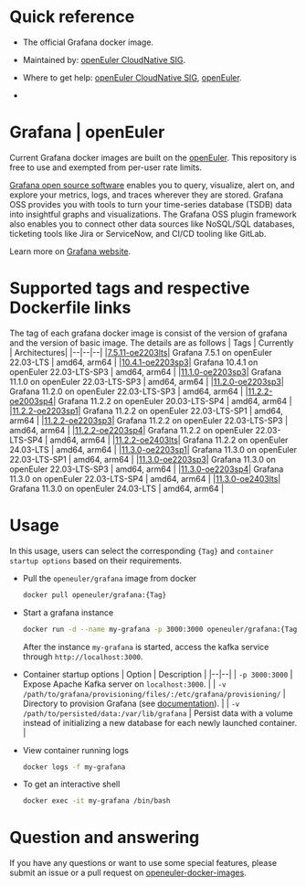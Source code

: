 # Quick reference

- The official Grafana docker image.

- Maintained by: [openEuler CloudNative SIG](https://gitee.com/openeuler/cloudnative).

- Where to get help: [openEuler CloudNative SIG](https://gitee.com/openeuler/cloudnative), [openEuler](https://gitee.com/openeuler/community).
- 
# Grafana | openEuler
Current Grafana docker images are built on the [openEuler](https://repo.openeuler.org/). This repository is free to use and exempted from per-user rate limits.

[Grafana open source software](https://grafana.com/oss/) enables you to query, visualize, alert on, and explore your metrics, logs, and traces wherever they are stored. Grafana OSS provides you with tools to turn your time-series database (TSDB) data into insightful graphs and visualizations. The Grafana OSS plugin framework also enables you to connect other data sources like NoSQL/SQL databases, ticketing tools like Jira or ServiceNow, and CI/CD tooling like GitLab.

Learn more on [Grafana website](https://grafana.com/docs/grafana/latest/introduction/).

# Supported tags and respective Dockerfile links
The tag of each grafana docker image is consist of the version of grafana and the version of basic image. The details are as follows
| Tags | Currently |  Architectures|
|--|--|--|
|[7.5.11-oe2203lts](https://gitee.com/openeuler/openeuler-docker-images/blob/master/Cloud/grafana/7.5.1/22.03-lts/Dockerfile)| Grafana 7.5.1 on openEuler 22.03-LTS | amd64, arm64 |
|[10.4.1-oe2203sp3](https://gitee.com/openeuler/openeuler-docker-images/blob/master/Cloud/grafana/10.4.1/22.03-lts-sp3/Dockerfile)| Grafana 10.4.1 on openEuler 22.03-LTS-SP3 | amd64, arm64 |
|[11.1.0-oe2203sp3](https://gitee.com/openeuler/openeuler-docker-images/blob/master/Cloud/grafana/11.1.0/22.03-lts-sp3/Dockerfile)| Grafana 11.1.0 on openEuler 22.03-LTS-SP3 | amd64, arm64 |
|[11.2.0-oe2203sp3](https://gitee.com/openeuler/openeuler-docker-images/blob/master/Cloud/grafana/11.2.0/22.03-lts-sp3/Dockerfile)| Grafana 11.2.0 on openEuler 22.03-LTS-SP3 | amd64, arm64 |
|[11.2.2-oe2003sp4](https://gitee.com/openeuler/openeuler-docker-images/blob/master/Cloud/grafana/11.2.2/20.03-lts-sp4/Dockerfile)| Grafana 11.2.2 on openEuler 20.03-LTS-SP4 | amd64, arm64 |
|[11.2.2-oe2203sp1](https://gitee.com/openeuler/openeuler-docker-images/blob/master/Cloud/grafana/11.2.2/22.03-lts-sp1/Dockerfile)| Grafana 11.2.2 on openEuler 22.03-LTS-SP1 | amd64, arm64 |
|[11.2.2-oe2203sp3](https://gitee.com/openeuler/openeuler-docker-images/blob/master/Cloud/grafana/11.2.2/22.03-lts-sp3/Dockerfile)| Grafana 11.2.2 on openEuler 22.03-LTS-SP3 | amd64, arm64 |
|[11.2.2-oe2203sp4](https://gitee.com/openeuler/openeuler-docker-images/blob/master/Cloud/grafana/11.2.2/22.03-lts-sp4/Dockerfile)| Grafana 11.2.2 on openEuler 22.03-LTS-SP4 | amd64, arm64 |
|[11.2.2-oe2403lts](https://gitee.com/openeuler/openeuler-docker-images/blob/master/Cloud/grafana/11.2.2/24.03-lts/Dockerfile)| Grafana 11.2.2 on openEuler 24.03-LTS | amd64, arm64 |
|[11.3.0-oe2203sp1](https://gitee.com/openeuler/openeuler-docker-images/blob/master/Cloud/grafana/11.3.0/22.03-lts-sp1/Dockerfile)| Grafana 11.3.0 on openEuler 22.03-LTS-SP1 | amd64, arm64 |
|[11.3.0-oe2203sp3](https://gitee.com/openeuler/openeuler-docker-images/blob/master/Cloud/grafana/11.3.0/22.03-lts-sp3/Dockerfile)| Grafana 11.3.0 on openEuler 22.03-LTS-SP3 | amd64, arm64 |
|[11.3.0-oe2203sp4](https://gitee.com/openeuler/openeuler-docker-images/blob/master/Cloud/grafana/11.3.0/22.03-lts-sp4/Dockerfile)| Grafana 11.3.0 on openEuler 22.03-LTS-SP4 | amd64, arm64 |
|[11.3.0-oe2403lts](https://gitee.com/openeuler/openeuler-docker-images/blob/master/Cloud/grafana/11.3.0/24.03-lts/Dockerfile)| Grafana 11.3.0 on openEuler 24.03-LTS | amd64, arm64 |

# Usage
In this usage, users can select the corresponding `{Tag}` and `container startup options` based on their requirements.

- Pull the `openeuler/grafana` image from docker
	```bash
	docker pull openeuler/grafana:{Tag}
	```
- Start a grafana instance

	```bash
	docker run -d --name my-grafana -p 3000:3000 openeuler/grafana:{Tag}
	```
	After the instance `my-grafana` is started, access the kafka service through `http://localhost:3000`.
			
			
- Container startup options
	| Option | Description |
	|--|--|
	| `-p 3000:3000`	 | 	Expose Apache Kafka server on `localhost:3000`. |
    | `-v /path/to/grafana/provisioning/files/:/etc/grafana/provisioning/` | Directory to provision Grafana (see [documentation](https://grafana.com/docs/grafana/latest/administration/provisioning/)⁠). |
    | `-v /path/to/persisted/data:/var/lib/grafana`	| Persist data with a volume instead of initializing a new database for each newly launched container. |

- View container running logs
	```bash
	docker logs -f my-grafana
	```
- To get an interactive shell
	```bash
	docker exec -it my-grafana /bin/bash
	```
# Question and answering
If you have any questions or want to use some special features, please submit an issue or a pull request on [openeuler-docker-images](https://gitee.com/openeuler/openeuler-docker-images).